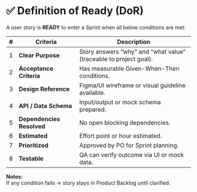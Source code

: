 # ✅ Definition of Ready (DoR)

A user story is **READY** to enter a Sprint when all below conditions are met:

| # | Criteria | Description |
|---|-----------|-------------|
| 1 | **Clear Purpose** | Story answers “why” and “what value” (traceable to project goal). |
| 2 | **Acceptance Criteria** | Has measurable Given-When-Then conditions. |
| 3 | **Design Reference** | Figma/UI wireframe or visual guideline available. |
| 4 | **API / Data Schema** | Input/output or mock schema prepared. |
| 5 | **Dependencies Resolved** | No open blocking dependencies. |
| 6 | **Estimated** | Effort point or hour estimated. |
| 7 | **Prioritized** | Approved by PO for Sprint planning. |
| 8 | **Testable** | QA can verify outcome via UI or mock data. |

**Notes:**  
If any condition fails → story stays in Product Backlog until clarified.
